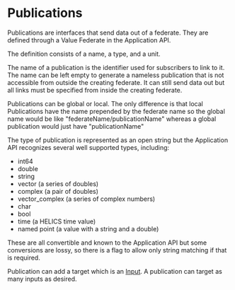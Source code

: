 # Publications

Publications are interfaces that send data out of a federate. They are defined through a Value Federate in the Application API.

The definition consists of a name, a type, and a unit.

The name of a publication is the identifier used for subscribers to link to it. The name can be left empty to generate a nameless publication that is not accessible from outside the creating federate. It can still send data out but all links must be specified from inside the creating federate.

Publications can be global or local. The only difference is that local Publications have the name prepended by the federate name so the global name would be like "federateName/publicationName" whereas a global publication would just have "publicationName"

The type of publication is represented as an open string but the Application API recognizes several well supported types, including:

- int64
- double
- string
- vector (a series of doubles)
- complex (a pair of doubles)
- vector_complex (a series of complex numbers)
- char
- bool
- time (a HELICS time value)
- named point (a value with a string and a double)

These are all convertible and known to the Application API but some conversions are lossy, so there is a flag to allow only string matching if that is required.

Publication can add a target which is an [Input](Inputs.md). A publication can target as many inputs as desired.
